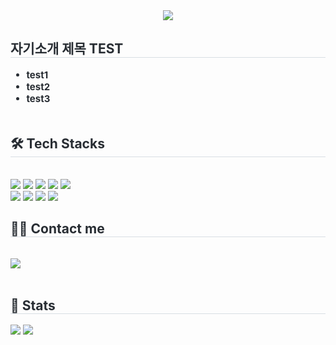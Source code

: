 <div align= "center">
    <img src="https://capsule-render.vercel.app/api?type=waving&color=gradient&height=180&text=Welcome%20to%20my%20world!&animation=&fontColor=ffffff&fontSize=40" />
</div>

<div style="text-align: left;"> 
    <h2 style="border-bottom: 1px solid #d8dee4; color: #282d33;"> 자기소개 제목 TEST </h2>  
    <div style="font-weight: 700; font-size: 15px; text-align: left; color: #282d33;">
        <ul>
            <li>test1</li>
            <li>test2</li> 
            <li>test3</li>  
            <br>
        </ul>   
    </div> 
</div>

<div style="text-align: left;">
    <h2 style="border-bottom: 1px solid #d8dee4; color: #282d33;"> 🛠️ Tech Stacks </h2> <br> 
    <div style="margin: ; text-align: left;" "text-align: left;"> <img src="https://img.shields.io/badge/Bootstrap-7952B3?style=flat-square&logo=Bootstrap&logoColor=white">
          <img src="https://img.shields.io/badge/Github-181717?style=flat-square&logo=Github&logoColor=white">
          <img src="https://img.shields.io/badge/Java-007396?style=flat-square&logo=Java&logoColor=white">
          <img src="https://img.shields.io/badge/jQuery-0769AD?style=flat-square&logo=jQuery&logoColor=white">
          <img src="https://img.shields.io/badge/Javascript-F7DF1E?style=flat-square&logo=Javascript&logoColor=white">
          <br/>
          <img src="https://img.shields.io/badge/HTML5-E34F26?style=flat-square&logo=HTML5&logoColor=white">
          <img src="https://img.shields.io/badge/Oracle-F80000?style=flat-square&logo=Oracle&logoColor=white">
          <img src="https://img.shields.io/badge/Spring-6DB33F?style=flat-square&logo=Spring&logoColor=white">
          <img src="https://img.shields.io/badge/SpringBoot-6DB33F?style=flat-square&logo=SpringBoot&logoColor=white">
          </div>
    </div>
    <div style="text-align: left;">
    <h2 style="border-bottom: 1px solid #d8dee4; color: #282d33;"> 🧑‍💻 Contact me </h2> <br> 
    <div style="text-align: left;"> <a href=https://velog.io/@daheenamic/> <img src="https://img.shields.io/badge/Velog-20C997?style=flat-square&logo=Velog&logoColor=white&link=https://velog.io/@daheenamic/"> </a>
          </div>  <br> 
    <div style="text-align: left;">  </div> 
    </div>
    <div style="text-align: left;"> 
    <h2 style="border-bottom: 1px solid #d8dee4; color: #282d33;"> 🏅 Stats </h2> <div style="text-align: left;"> <img src="https://github-readme-stats.vercel.app/api?username=daheenamic&bg_color=60,444444,c0c0c0&title_color=ffffff&text_color=ffffff"
         /> <img src="https://github-readme-stats.vercel.app/api/top-langs/?username=daheenamic&layout=compact&bg_color=60,444444,c0c0c0&title_color=ffffff&text_color=ffffff"
           /> </div> 
    </div>
    
